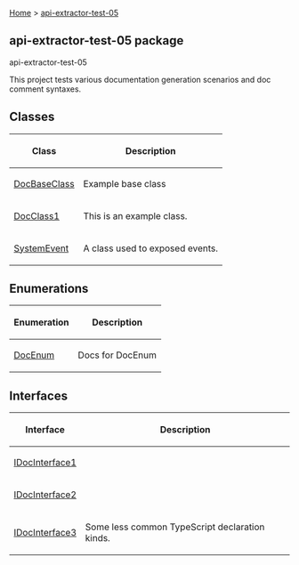 [Home](./index) &gt; [api-extractor-test-05](./api-extractor-test-05.md)

## api-extractor-test-05 package

api-extractor-test-05

This project tests various documentation generation scenarios and doc comment syntaxes.

## Classes

|  <p>Class</p> | <p>Description</p> |
|  --- | --- |
|  <p>[DocBaseClass](./api-extractor-test-05.docbaseclass.md)</p> | <p>Example base class</p> |
|  <p>[DocClass1](./api-extractor-test-05.docclass1.md)</p> | <p>This is an example class.</p> |
|  <p>[SystemEvent](./api-extractor-test-05.systemevent.md)</p> | <p>A class used to exposed events.</p> |

## Enumerations

|  <p>Enumeration</p> | <p>Description</p> |
|  --- | --- |
|  <p>[DocEnum](./api-extractor-test-05.docenum.md)</p> | <p>Docs for DocEnum</p> |

## Interfaces

|  <p>Interface</p> | <p>Description</p> |
|  --- | --- |
|  <p>[IDocInterface1](./api-extractor-test-05.idocinterface1.md)</p> | <p></p> |
|  <p>[IDocInterface2](./api-extractor-test-05.idocinterface2.md)</p> | <p></p> |
|  <p>[IDocInterface3](./api-extractor-test-05.idocinterface3.md)</p> | <p>Some less common TypeScript declaration kinds.</p> |

